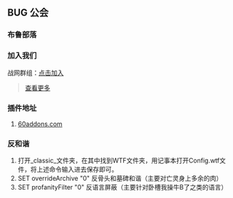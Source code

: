 
## BUG 公会

### 布鲁部落

### 加入我们
战网群组：[点击加入](https://blizzardgames.cn/invite/bxqK4ojuz4J)

>[查看更多](JOINUS.md)

### 插件地址

1. [60addons.com](60addons.com)

### 反和谐

1. 打开_classic_文件夹，在其中找到WTF文件夹，用记事本打开Config.wtf文件，将上述命令输入进去保存即可。
2. SET overrideArchive "0"  反骨头和墓碑和谐（主要对亡灵身上多余的肉）
3. SET profanityFilter "0"  反语言屏蔽（主要针对卧槽我操牛B了之类的语言）  
